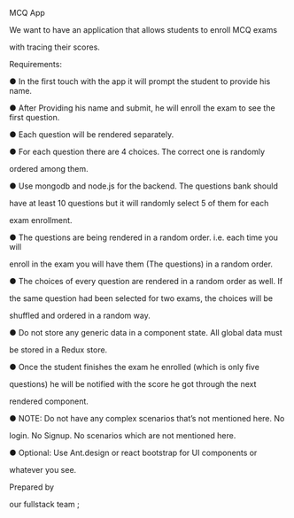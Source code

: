 MCQ App

We want to have an application that allows students to enroll MCQ exams

with tracing their scores.

Requirements:

● In the first touch with the app it will prompt the student to provide his name.

● After Providing his name and submit, he will enroll the exam to see the first
question.

● Each question will be rendered separately.

● For each question there are 4 choices. The correct one is randomly

ordered among them.

● Use mongodb and node.js for the backend. The questions bank should

have at least 10 questions but it will randomly select 5 of them for each

exam enrollment.

● The questions are being rendered in a random order. i.e. each time you will

enroll in the exam you will have them (The questions) in a random order.

● The choices of every question are rendered in a random order as well. If

the same question had been selected for two exams, the choices will be

shuffled and ordered in a random way.

● Do not store any generic data in a component state. All global data must

be stored in a Redux store.

● Once the student finishes the exam he enrolled (which is only five

questions) he will be notified with the score he got through the next

rendered component.

● NOTE: Do not have any complex scenarios that’s not mentioned here. No

login. No Signup. No scenarios which are not mentioned here.

● Optional: Use Ant.design or react bootstrap for UI components or

whatever you see.

Prepared by

our fullstack team ;
